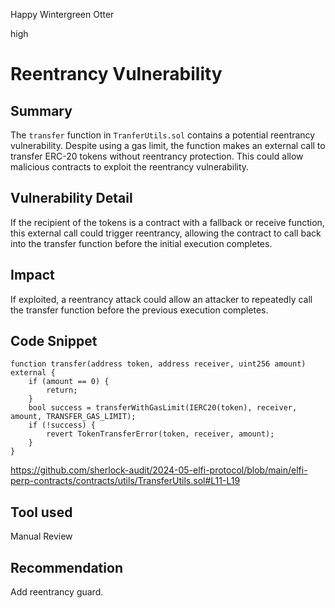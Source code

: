 Happy Wintergreen Otter

high

# Reentrancy Vulnerability

## Summary
The `transfer` function in `TranferUtils.sol` contains a potential reentrancy vulnerability. Despite using a gas limit, the function makes an external call to transfer ERC-20 tokens without reentrancy protection. This could allow malicious contracts to exploit the reentrancy vulnerability.
## Vulnerability Detail
If the recipient of the tokens is a contract with a fallback or receive function, this external call could trigger reentrancy, allowing the contract to call back into the transfer function before the initial execution completes.
## Impact
If exploited, a reentrancy attack could allow an attacker to repeatedly call the transfer function before the previous execution completes.
## Code Snippet

    function transfer(address token, address receiver, uint256 amount) external {
        if (amount == 0) {
            return;
        }
        bool success = transferWithGasLimit(IERC20(token), receiver, amount, TRANSFER_GAS_LIMIT);
        if (!success) {
            revert TokenTransferError(token, receiver, amount);
        }
    }

https://github.com/sherlock-audit/2024-05-elfi-protocol/blob/main/elfi-perp-contracts/contracts/utils/TransferUtils.sol#L11-L19
## Tool used

Manual Review

## Recommendation
Add reentrancy guard.